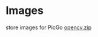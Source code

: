 # Images
store images for PicGo
[opencv.zip](https://github.com/gendloop/Images/files/8085855/opencv.zip)
